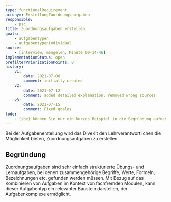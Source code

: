 ```yaml
---
type: functionalRequirement
acronym: ErstellungZuordnungsaufgaben
responsible: 
    - psc
title: Zuordnungsaufgaben erstellen
goals: 
    - aufgabentypen
    - aufgabentypenIndividual
source:
    - [interview, mengelen, Minute 00-14-46]
implementationStatus: open
prefilterPriorizationPoints: 0
history:
    v1:
        date: 2021-07-08
        comment: initially created
    v2:
        date: 2021-07-12
        comment: added detailed explanation; removed wrong sources
    v3:
        date: 2021-07-15
        comment: Fixed goales
todo: 
    - (sbe) können Sie nur ein kurzes Beispiel in die Begründung aufnehmen, damit es deutlicher wird? Bin mir nicht sicher, dass ich verstehe, was gemeint ist. 
---
```


Bei der Aufgabenerstellung wird das DiveKit den Lehrverantwortlichen die Möglichkeit bieten, Zuordnungsaufgaben zu erstellen.

## Begründung

Zuordnungsaufgaben sind sehr einfach strukturierte Übungs- und Lernaufgaben, bei denen zusammengehörige Begriffe, Werte, Formeln, Bezeichnungen etc. gefunden werden müssen. Mit Bezug auf das Kombinieren von Aufgaben im Kontext von fachfremden Modulen, kann dieser Aufgabentyp ein relevanter Baustein darstellen, der Aufgabenkomplexe ermöglicht.

